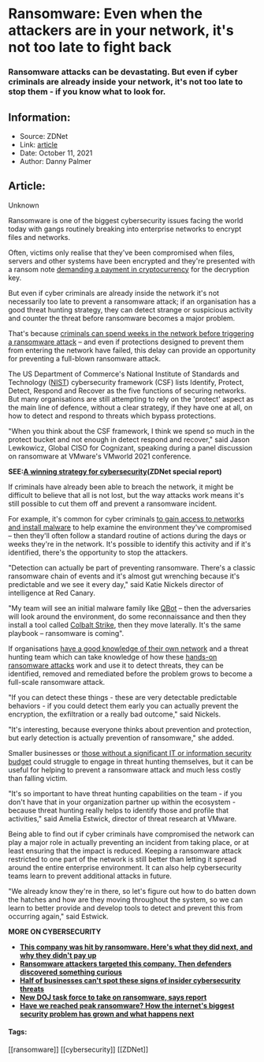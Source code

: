 # Ransomware: Even when the attackers are in your network, it's not too late to fight back
### Ransomware attacks can be devastating. But even if cyber criminals are already inside your network, it's not too late to stop them - if you know what to look for.

## Information:
+ Source: ZDNet
+ Link: [article](https://www.zdnet.com/article/ransomware-even-when-the-attackers-are-in-your-network-its-not-too-late-to-fight-back/)
+ Date: October 11, 2021
+ Author: Danny Palmer


## Article:
Unknown

Ransomware is one of the biggest cybersecurity issues facing the world today with gangs routinely breaking into enterprise networks to encrypt files and networks. 

Often, victims only realise that they've been compromised when files, servers and other systems have been encrypted and they're presented with a ransom note [demanding a payment in cryptocurrency](https://www.zdnet.com/article/how-bitcoin-helped-fuel-an-explosion-in-ransomware-attacks/) for the decryption key. 

But even if cyber criminals are already inside the network it's not necessarily too late to prevent a ransomware attack; if an organisation has a good threat hunting strategy, they can detect strange or suspicious activity and counter the threat before ransomware becomes a major problem.  

That's because [criminals can spend weeks in the network before triggering a ransomware attack](https://www.zdnet.com/article/this-is-how-long-hackers-will-spend-in-your-network-before-deploying-ransomware-or-being-spotted/) – and even if protections designed to prevent them from entering the network have failed, this delay can provide an opportunity for preventing a full-blown ransomware attack.  

The US Department of Commerce's National Institute of Standards and Technology ([NIST](https://www.zdnet.com/article/biden-signs-memo-ordering-cisa-and-nist-to-develop-cybersecurity-performance-goals-for-critical-infrastructure/)) cybersecurity framework (CSF) lists Identify, Protect, Detect, Respond and Recover as the five functions of securing networks. But many organisations are still attempting to rely on the 'protect' aspect as the main line of defence, without a clear strategy, if they have one at all, on how to detect and respond to threats which bypass protections. 

"When you think about the CSF framework, I think we spend so much in the protect bucket and not enough in detect respond and recover," said Jason Lewkowicz, Global CISO for Cognizant, speaking during a panel discussion on ransomware at VMware's VMworld 2021 conference. 

**SEE:**[**A winning strategy for cybersecurity**](http://www.zdnet.com/topic/a-winning-strategy-for-cybersecurity/)**(ZDNet special report)**






If criminals have already been able to breach the network, it might be difficult to believe that all is not lost, but the way attacks work means it's still possible to cut them off and prevent a ransomware incident.   

For example, it's common for cyber criminals [to gain access to networks and install malware](https://www.zdnet.com/article/ransomware-cyber-criminals-are-using-virtual-machines-to-hide-attacks-from-being-detected/) to help examine the environment they've compromised – then they'll often follow a standard routine of actions during the days or weeks they're in the network. It's possible to identify this activity and if it's identified, there's the opportunity to stop the attackers. 

"Detection can actually be part of preventing ransomware. There's a classic ransomware chain of events and it's almost gut wrenching because it's predictable and we see it every day," said Katie Nickels director of intelligence at Red Canary.    

"My team will see an initial malware family like [QBot](https://www.zdnet.com/article/your-email-threads-are-now-being-hijacked-by-qbot-trojan/) – then the adversaries will look around the environment, do some reconnaissance and then they install a tool called [Colbalt Strike](https://www.zdnet.com/article/this-is-how-the-cobalt-strike-penetration-testing-tool-is-being-abused-by-cybercriminals/), then they move laterally. It's the same playbook – ransomware is coming". 

If organisations [have a good knowledge of their own network](https://www.zdnet.com/article/the-key-to-stopping-cyberattacks-understanding-your-own-systems-before-the-hackers-strike/) and a threat hunting team which can take knowledge of how these [hands-on ransomware attacks](https://www.zdnet.com/article/hackers-are-getting-more-hands-on-with-their-attacks-thats-not-a-good-sign/) work and use it to detect threats, they can be identified, removed and remediated before the problem grows to become a full-scale ransomware attack.  

"If you can detect these things - these are very detectable predictable behaviors - if you could detect them early you can actually prevent the encryption, the exfiltration or a really bad outcome," said Nickels. 

"It's interesting, because everyone thinks about prevention and protection, but early detection is actually prevention of ransomware," she added. 

Smaller businesses or [those without a significant IT or information security budget](https://www.zdnet.com/article/companies-are-tired-of-spending-money-on-cybersecurity-heres-how-to-change-their-minds/) could struggle to engage in threat hunting themselves, but it can be useful for helping to prevent a ransomware attack and much less costly than falling victim.

"It's so important to have threat hunting capabilities on the team - if you don't have that in your organization partner up within the ecosystem - because threat hunting really helps to identify those and profile that activities," said Amelia Estwick, director of threat research at VMware. 

Being able to find out if cyber criminals have compromised the network can play a major role in actually preventing an incident from taking place, or at least ensuring that the impact is reduced. Keeping a ransomware attack restricted to one part of the network is still better than letting it spread around the entire enterprise environment. It can also help cybersecurity teams learn to prevent additional attacks in future. 

"We already know they're in there, so let's figure out how to do batten down the hatches and how are they moving throughout the system, so we can learn to better provide and develop tools to detect and prevent this from occurring again," said Estwick. 

**MORE ON CYBERSECURITY**

* [**This company was hit by ransomware. Here's what they did next, and why they didn't pay up**](https://www.zdnet.com/article/this-company-was-hit-with-ransomware-heres-what-they-did-next-and-why-they-didnt-pay-up/)
* [**Ransomware attackers targeted this company. Then defenders discovered something curious**](https://www.zdnet.com/article/ransomware-attackers-targeted-this-company-then-defenders-discovered-something-curious/)
* [**Half of businesses can't spot these signs of insider cybersecurity threats**](https://www.zdnet.com/article/half-of-businesses-cant-spot-these-signs-of-insider-cybersecurity-threats/)
* [**New DOJ task force to take on ransomware, says report**](https://www.cnet.com/tech/services-and-software/new-doj-task-force-to-reportedly-take-on-ransomware/)
* [**Have we reached peak ransomware? How the internet's biggest security problem has grown and what happens next**](https://www.zdnet.com/article/have-we-reached-peak-ransomware-how-the-internets-biggest-security-problem-has-grown-and-what-happens-next/)





#### Tags:
[[ransomware]] [[cybersecurity]] [[ZDNet]]
